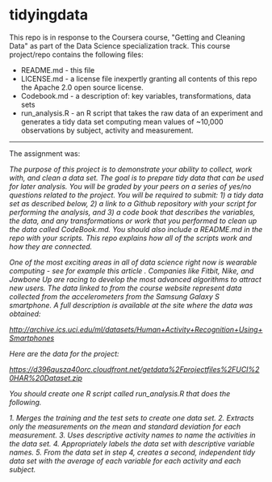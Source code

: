 # tidyingdata

This repo is in response to the Coursera course, "Getting and Cleaning Data" as part of the Data Science specialization track.  This course project/repo contains the following files:

* README.md - this file
* LICENSE.md - a license file inexpertly granting all contents of this repo the Apache 2.0 open source license.
* Codebook.md - a description of: key variables, transformations, data sets
* run_analysis.R - an R script that takes the raw data of an experiment and generates a tidy data set computing mean values of ~10,000 observations by subject, activity and measurement.

---
The assignment was:

*The purpose of this project is to demonstrate your ability to collect, work with, and clean a data set. The goal is to prepare tidy data that can be used for later analysis. You will be graded by your peers on a series of yes/no questions related to the project. You will be required to submit: 1) a tidy data set as described below, 2) a link to a Github repository with your script for performing the analysis, and 3) a code book that describes the variables, the data, and any transformations or work that you performed to clean up the data called CodeBook.md. You should also include a README.md in the repo with your scripts. This repo explains how all of the scripts work and how they are connected.*  

*One of the most exciting areas in all of data science right now is wearable computing - see for example this article . Companies like Fitbit, Nike, and Jawbone Up are racing to develop the most advanced algorithms to attract new users. The data linked to from the course website represent data collected from the accelerometers from the Samsung Galaxy S smartphone. A full description is available at the site where the data was obtained:* 

*http://archive.ics.uci.edu/ml/datasets/Human+Activity+Recognition+Using+Smartphones* 

*Here are the data for the project:* 

*https://d396qusza40orc.cloudfront.net/getdata%2Fprojectfiles%2FUCI%20HAR%20Dataset.zip* 

*You should create one R script called run_analysis.R that does the following.* 

*1. Merges the training and the test sets to create one data set.*
*2. Extracts only the measurements on the mean and standard deviation for each measurement.*
*3. Uses descriptive activity names to name the activities in the data set.*
*4. Appropriately labels the data set with descriptive variable names.* 
*5. From the data set in step 4, creates a second, independent tidy data set with the average of each variable for each activity and each subject.*

